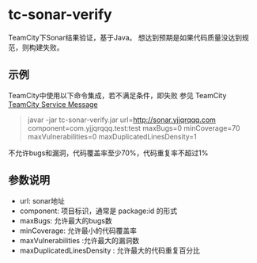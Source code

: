 # tc-sonar-verify
TeamCity下Sonar结果验证，基于Java。 想达到预期是如果代码质量没达到规范，则构建失败。

## 示例
TeamCity中使用以下命令集成，若不满足条件，即失败
参见 TeamCity [TeamCity Service Message](https://confluence.jetbrains.com/display/TCD9/Build+Script+Interaction+with+TeamCity?&_ga=2.40264418.1506726782.1573278037-1889108018.1569807688#BuildScriptInteractionwithTeamCity-reportingMessagesForBuildLogReportingMessagesForBuildLog)
>javar -jar tc-sonar-verify.jar url=http://sonar.yjjqrqqq.com  component=com.yjjqrqqq.test:test  maxBugs=0  minCoverage=70  maxVulnerabilities=0 maxDuplicatedLinesDensity=1

不允许bugs和漏洞，代码覆盖率至少70%，代码重复率不超过1%

## 参数说明
+ url: sonar地址 
+ component: 项目标识，通常是  package:id 的形式
+ maxBugs: 允许最大的bugs数
+ minCoverage: 允许最小的代码覆盖率
+ maxVulnerabilities :允许最大的漏洞数
+ maxDuplicatedLinesDensity : 允许最大的代码重复百分比
